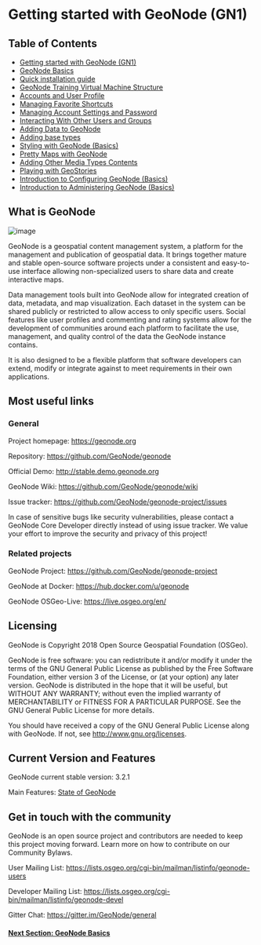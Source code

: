 # Getting started with GeoNode (GN1)

## Table of Contents

 - [Getting started with GeoNode (GN1)](README.md)
 - [GeoNode Basics](BASICS.md)
 - [Quick installation guide](QUICK_INSTALL.md)
 - [GeoNode Training Virtual Machine Structure](VM_STRUCTURE.md)
 - [Accounts and User Profile](GN_ACCOUNTS_PROFILES.md)
 - [Managing Favorite Shortcuts](USER_FAVORITES.md)
 - [Managing Account Settings and Password](USER_PROFILE_SETTINGS.md)
 - [Interacting With Other Users and Groups](USER_GROUPS_INTERACTION.md)
 - [Adding Data to GeoNode](ADDING_DATA_TO_GEONODE.md)
 - [Adding base types](ADDING_BASE_TYPES.md)
 - [Styling with GeoNode (Basics)](STYLING_BASE.md)
 - [Pretty Maps with GeoNode](MAPPING_GEONODE.md)
 - [Adding Other Media Types Contents](UPLOADING_DOCS.md)
 - [Playing with GeoStories](ADD_GEOSTORIES.md)
 - [Introduction to Configuring GeoNode (Basics)](CONFIGURING_GEONODE_BASIC.md)
 - [Introduction to Administering GeoNode (Basics)](ADMINISTERING_GEONODE_BASIC.md)

## What is GeoNode
![image](https://user-images.githubusercontent.com/1278021/125069069-8c73c880-e0b6-11eb-8aae-82a5a05b6846.png)

GeoNode is a geospatial content management system, a platform for the management and publication of geospatial data. It brings together mature and stable open-source software projects under a consistent and easy-to-use interface allowing non-specialized users to share data and create interactive maps.

Data management tools built into GeoNode allow for integrated creation of data, metadata, and map visualization. Each dataset in the system can be shared publicly or restricted to allow access to only specific users. Social features like user profiles and commenting and rating systems allow for the development of communities around each platform to facilitate the use, management, and quality control of the data the GeoNode instance contains.

It is also designed to be a flexible platform that software developers can extend, modify or integrate against to meet requirements in their own applications.

## Most useful links

### General

Project homepage: https://geonode.org

Repository: https://github.com/GeoNode/geonode

Official Demo: http://stable.demo.geonode.org

GeoNode Wiki: https://github.com/GeoNode/geonode/wiki

Issue tracker: https://github.com/GeoNode/geonode-project/issues

In case of sensitive bugs like security vulnerabilities, please contact a GeoNode Core Developer directly instead of using issue tracker. We value your effort to improve the security and privacy of this project!

### Related projects

GeoNode Project: https://github.com/GeoNode/geonode-project

GeoNode at Docker: https://hub.docker.com/u/geonode

GeoNode OSGeo-Live: https://live.osgeo.org/en/

## Licensing
GeoNode is Copyright 2018 Open Source Geospatial Foundation (OSGeo).

GeoNode is free software: you can redistribute it and/or modify it under the terms of the GNU General Public License as published by the Free Software Foundation, either version 3 of the License, or (at your option) any later version. GeoNode is distributed in the hope that it will be useful, but WITHOUT ANY WARRANTY; without even the implied warranty of MERCHANTABILITY or FITNESS FOR A PARTICULAR PURPOSE. See the GNU General Public License for more details.

You should have received a copy of the GNU General Public License along with GeoNode. If not, see http://www.gnu.org/licenses.

## Current Version and Features
GeoNode current stable version: 3.2.1

Main Features: [State of GeoNode](https://www.dropbox.com/s/r7ftt38mleadzo6/State%20of%20GeoNode%203.2.0%20-%20v1.2.pdf?dl=1)

## Get in touch with the community
GeoNode is an open source project and contributors are needed to keep this project moving forward. Learn more on how to contribute on our Community Bylaws.

User Mailing List: https://lists.osgeo.org/cgi-bin/mailman/listinfo/geonode-users

Developer Mailing List: https://lists.osgeo.org/cgi-bin/mailman/listinfo/geonode-devel

Gitter Chat: https://gitter.im/GeoNode/general

#### [Next Section: GeoNode Basics](BASICS.md)
